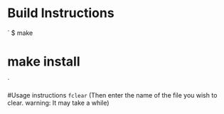 # Build Instructions
`
$ make
# make install
`

#Usage instructions
`
fclear
`
(Then enter the name of the file you wish to clear. warning: It may take a while)
